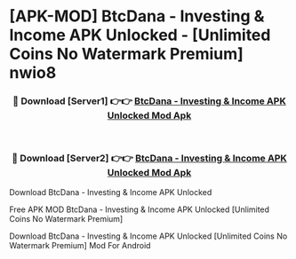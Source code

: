 # [APK-MOD] BtcDana - Investing & Income APK Unlocked - [Unlimited Coins No Watermark Premium] nwio8



<div align="center">
<h3>🔴 Download [Server1] 👉👉 <a href="https://momento.my/?title=BtcDana_-_Investing_&_Income_APK_Unlocked">BtcDana - Investing & Income APK Unlocked Mod Apk</a></h3><br>

<h3>🔴 Download [Server2] 👉👉 <a href="https://momento.my/?title=BtcDana_-_Investing_&_Income_APK_Unlocked">BtcDana - Investing & Income APK Unlocked Mod Apk</a></h3>
</div>



Download BtcDana - Investing & Income APK Unlocked 

Free APK MOD BtcDana - Investing & Income APK Unlocked [Unlimited Coins No Watermark Premium]

Download BtcDana - Investing & Income APK Unlocked [Unlimited Coins No Watermark Premium] Mod For Android
